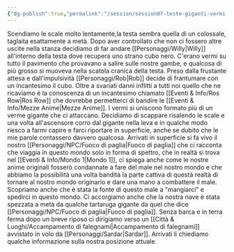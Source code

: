 ```yaml
---
{"dg-publish":true,"permalink":"/session/session07-teste-giganti-vermi-and-incantesimi/","dgPassFrontmatter":true}
---
```


Scendiamo le scale molto lentamente,la testa sembra quella di un colossale, taglaita esattamente a metà. Dopo aver controllato che non ci fossero altre uscite nella stanza decidiamo di far andare [[Personaggi/Willy\|Willy]] all'interno della testa dove recupera uno strano cubo nero. C'erano vermi su tutto il pavimento che provavano a salire sulle nostre gambe, e qualcosa di più grosso si muoveva nella scatola cranica della testa. Preso dalla frustante attesa e dall'impulsività [[Personaggi/Rob\|Rob]] decide di frantumare con un incantesimo il cubo. Oltre a svariati danni inflitti a tutti noi quello che ne ricaviamo è la conoscenza di un incantesimo chiamato [[Eventi & Info/Ros Row\|Ros Row]] che dovrebbe permetterci di bandire le [[Eventi & Info/Mezze Anime\|Mezze Anime]]. I vermi si uniscono formato più di un verme gigante che ci attaccano. Decidiamo di scappare risalendo le scale e una volta all'ascensore corro dal gigante nella leva e in qualche modo riesco a farmi capire e farci riportare in superficie, anche se dubito che le mie parole contassero davvero qualcosa. Arrivati in superficie si fa vivo il nostro [[Personaggi/NPC/Fuoco di paglia\|Fuoco di paglia]] che ci racconta che viaggia in questo mondo solo in forma di spettro, che in realtà si trova nel [[Eventi & Info/Mondo 1\|Mondo 1]], ci spiega anche come le nostre anime originali fosserò condannate a fare del male nel nostro mondo e che abbiamo la possibilità una volta bandità la parte cattiva di questà realtà di tornare al nostro mondo originario e dare una mano a combattere il male. Scopriamo anche che è stata la fonte di questo male a "mangiarci" e spedirci in questo mondo. Ci accorgiamo anche che la nostra nave è stata spezzata a metà da qualche tartaruga gigante da quel che dice [[Personaggi/NPC/Fuoco di paglia\|Fuoco di paglia]].
Senza barca e in terra ferma dopo un breve riposo ci dirigiamo verso un [[Città & Luoghi/Accampamento di falegnami\|Accampamento di falegnami]] avvistato in volo da [[Personaggi/Sardar\|Sardar]]. Arrivati li chiediamo qualche informazione sulla nostra posizione attuale.
